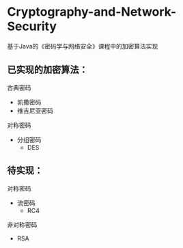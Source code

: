 # Cryptography-and-Network-Security
基于Java的《密码学与网络安全》课程中的加密算法实现
## 已实现的加密算法：
古典密码
- 凯撒密码
- 维吉尼亚密码

对称密码
- 分组密码
  - DES
## 待实现：
对称密码
- 流密码
  - RC4

非对称密码
  - RSA
